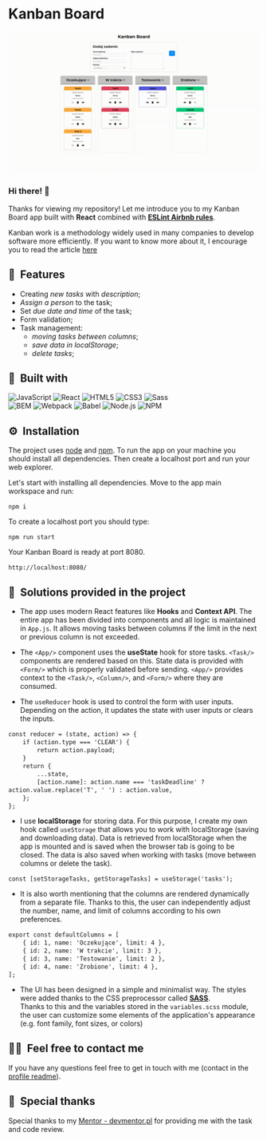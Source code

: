 # Kanban Board

![Kanban Board work-animation](./assets/kanban-board.gif)

### Hi there! 👋 <br/>
Thanks for viewing my repository!
Let me introduce you to my Kanban Board app built with **React** combined with  [**ESLint Airbnb rules**](https://github.com/airbnb/javascript). <br/>

Kanban work is a methodology widely used in many companies to develop software more efficiently. If you want to know more about it, I encourage you to read the article [here](https://www.atlassian.com/agile/kanban)

## 📎&nbsp; Features

- Creating *new tasks* with *description*;
- *Assign a person* to the task;
- Set *due date and time* of the task;
- Form validation;
- Task management:
    - *moving tasks between columns*;
    - *save data in localStorage*;   
    - *delete tasks*;
    
    
## 🔧&nbsp; Built with
![JavaScript](https://img.shields.io/badge/-JavaScript-0A1A2F?style=for-the-badge&logo=JavaScript&logoColor=F7DF1E)
![React](https://img.shields.io/badge/-React-0A1A2F?style=for-the-badge&logo=React&logoColor=61DAFB)
![HTML5](https://img.shields.io/badge/-HTML5-0A1A2F?style=for-the-badge&logo=HTML5&logoColor=E34F26)
![CSS3](https://img.shields.io/badge/-CSS3-0A1A2F?style=for-the-badge&logo=CSS3&logoColor=1572B6)
![Sass](https://img.shields.io/badge/-Sass-0A1A2F?style=for-the-badge&logo=Sass&logoColor=CC6699) <br/>
![BEM](https://img.shields.io/badge/-BEM-0A1A2F?style=for-the-badge&logo=BEM&logoColor=2dd4bf)
![Webpack](https://img.shields.io/badge/-Webpack-0A1A2F?style=for-the-badge&logo=Webpack&logoColor=8DD6F9)
![Babel](https://img.shields.io/badge/-Babel-0A1A2F?style=for-the-badge&logo=Babel&logoColor=F9DC3E)
![Node.js](https://img.shields.io/badge/Node.JS-0A1A2F?style=for-the-badge&logo=Node.js&logoColor=339933)
![NPM](https://img.shields.io/badge/NPM-0A1A2F?style=for-the-badge&logo=npm&logoColor=CB3837)



## ⚙️&nbsp; Installation

The project uses [node](https://nodejs.org/en/) and [npm](https://www.npmjs.com/). To run the app on your machine you should install all dependencies. Then create a localhost port and run your web explorer.

Let's start with installing all dependencies. Move to the app main workspace and run:

    npm i

To create a localhost port you should type:

    npm run start

Your Kanban Board is ready at port 8080.

    http://localhost:8080/

## 🤔&nbsp; Solutions provided in the project

- The app uses modern React features like **Hooks** and **Context API**. The entire app has been divided into components and all logic is maintained in `App.js`. It allows moving tasks between columns if the limit in the next or previous column is not exceeded.

- The `<App/>` component uses the **useState** hook for store tasks. `<Task/>` components are rendered based on this. State data is provided with `<Form/>` which is properly validated before sending. `<App/>` provides context to the `<Task/>`, `<Column/>`, and `<Form/>` where they are consumed.

- The `useReducer` hook is used to control the form with user inputs. Depending on the action, it updates the state with user inputs or clears the inputs.
```
const reducer = (state, action) => {
    if (action.type === 'CLEAR') {
        return action.payload;
    }
    return {
        ...state,
        [action.name]: action.name === 'taskDeadline' ? action.value.replace('T', ' ') : action.value,
    };
};
```

- I use **localStorage** for storing data. For this purpose, I create my own hook called `useStorage` that allows you to work with localStorage (saving and downloading data). Data is retrieved from localStorage when the app is mounted and is saved when the browser tab is going to be closed. The data is also saved when working with tasks (move between columns or delete the task).
```
const [setStorageTasks, getStorageTasks] = useStorage('tasks');
```

- It is also worth mentioning that the columns are rendered dynamically from a separate file. Thanks to this, the user can independently adjust the number, name, and limit of columns according to his own preferences.
```
export const defaultColumns = [
    { id: 1, name: 'Oczekujące', limit: 4 },
    { id: 2, name: 'W trakcie', limit: 3 },
    { id: 3, name: 'Testowanie', limit: 2 },
    { id: 4, name: 'Zrobione', limit: 4 },
];
```

- The UI has been designed in a simple and minimalist way. The styles were added thanks to the CSS preprocessor called [**SASS**](https://sass-lang.com/).<br/>
Thanks to this and the variables stored in the `variables.scss` module, the user can customize some elements of the application's appearance (e.g. font family, font sizes, or colors)
    

## 🙋‍♂️&nbsp; Feel free to contact me
If you have any questions feel free to get in touch with me (contact in the [profile readme](https://github.com/mmcode9407)).

## 🙏&nbsp; Special thanks
Special thanks to my [Mentor - devmentor.pl](https://devmentor.pl/) for providing me with the task and code review.
